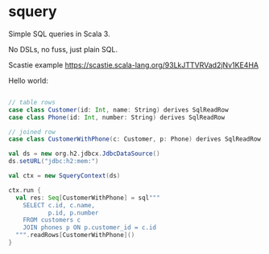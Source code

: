 # squery

Simple SQL queries in Scala 3.

No DSLs, no fuss, just plain SQL.

Scastie example https://scastie.scala-lang.org/93LkJTTVRVad2jNv1KE4HA

Hello world:
```scala

// table rows
case class Customer(id: Int, name: String) derives SqlReadRow
case class Phone(id: Int, number: String) derives SqlReadRow

// joined row
case class CustomerWithPhone(c: Customer, p: Phone) derives SqlReadRow

val ds = new org.h2.jdbcx.JdbcDataSource()
ds.setURL("jdbc:h2:mem:")

val ctx = new SqueryContext(ds)

ctx.run {
  val res: Seq[CustomerWithPhone] = sql"""
    SELECT c.id, c.name,
           p.id, p.number
    FROM customers c
    JOIN phones p ON p.customer_id = c.id
  """.readRows[CustomerWithPhone]()
}
```